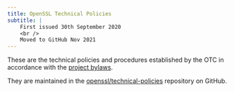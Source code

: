 ```yaml
---
title: OpenSSL Technical Policies
subtitle: |
    First issued 30th September 2020
    <br />
    Moved to GitHub Nov 2021
---
```

These are the technical policies and procedures established by the OTC
in accordance with the [project bylaws].

<p>
    <ul>
        <!--#include virtual="index.inc" -->
    </ul>
</p>

They are maintained in the [openssl/technical-policies] repository on GitHub.


[project bylaws]: ../omc-bylaws.html
[openssl/technical-policies]: https://github.com/openssl/technical-policies
